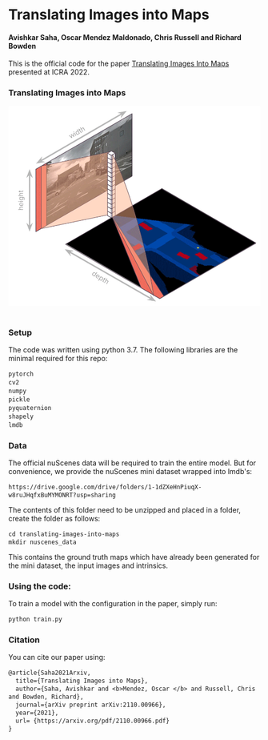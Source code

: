 # Translating Images into Maps
#### Avishkar Saha, Oscar Mendez Maldonado, Chris Russell and Richard Bowden

This is the official code for the paper [Translating Images Into Maps](https://arxiv.org/abs/2110.00966) presented at ICRA 2022.

### Translating Images into Maps
<div>
<img src="images/image_to_bev_motivation.gif"></img>
</div>
<br />

### Setup
The code was written using python 3.7. 
The following libraries are the minimal required for this repo: 
```python
pytorch
cv2
numpy
pickle
pyquaternion
shapely
lmdb
```

### Data
The official nuScenes data will be required to train the entire model. 
But for convenience, we provide the nuScenes mini dataset wrapped into 
lmdb's:
```
https://drive.google.com/drive/folders/1-1dZXeHnPiuqX-w8ruJHqfxBuMYMONRT?usp=sharing
```

The contents of this folder need to be unzipped and placed in a folder, create the folder
as follows:
```
cd translating-images-into-maps
mkdir nuscenes_data
```

This contains the ground truth maps which have already been generated for
the mini dataset, the input images and intrinsics.

### Using the code:
To train a model with the configuration in the paper, simply run:
```bash
python train.py  
```

### Citation
You can cite our paper using: 
```
@article{Saha2021Arxiv,
  title={Translating Images into Maps},
  author={Saha, Avishkar and <b>Mendez, Oscar </b> and Russell, Chris and Bowden, Richard},
  journal={arXiv preprint arXiv:2110.00966},
  year={2021},
  url= {https://arxiv.org/pdf/2110.00966.pdf}
}
```
